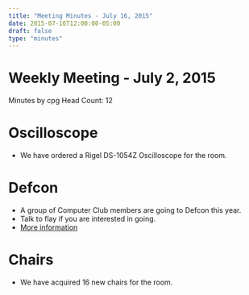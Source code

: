 ```yaml
---
title: "Meeting Minutes - July 16, 2015"
date: 2015-07-16T12:00:00-05:00
draft: false
type: "minutes"
---
```


# Weekly Meeting - July 2, 2015

Minutes by cpg
Head Count: 12

# Oscilloscope
- We have ordered a Rigel DS-1054Z Oscilloscope for the room.

# Defcon
- A group of Computer Club members are going to Defcon this year.
- Talk to flay if you are interested in going.
- [More information](https://www.defcon.org/)

# Chairs
- We have acquired 16 new chairs for the room.
